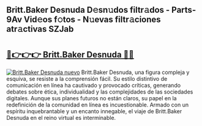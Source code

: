 ## Britt.Baker Desnuda D𝚎sn𝚞dos filtr𝚊dos - Parts-9Av Vid𝚎os f𝚘tos - N𝚞evas filtr𝚊ciones atr𝚊ctivas SZJab

# <h2><a href="http://mb7asqy.tromn.icu/?c=Britt.Baker+Desnuda">🔗👉👉👉 Britt.Baker Desnuda 🔗🔗</a></h2>

[![Britt.Baker Desnuda nuevo](https://i.imgur.com/pEAQMta.gif)](http://mb7asqy.tromn.icu/?c=Britt.Baker+Desnuda)
Britt.Baker Desnuda, una figura compleja y esquiva, se resiste a la comprensión fácil. Su estilo distintivo de comunicación en línea ha cautivado y provocado críticas, generando debates sobre ética, individualidad y las complejidades de las sociedades digitales. Aunque sus planes futuros no están claros, su papel en la redefinición de la comunidad en línea es incuestionable. Armado con un espíritu inquebrantable y un encanto innegable, el viaje de Britt.Baker Desnuda en el reino virtual es interminable.
